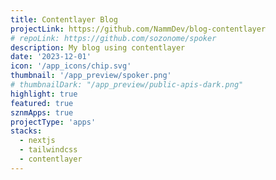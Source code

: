 ```yaml
---
title: Contentlayer Blog
projectLink: https://github.com/NammDev/blog-contentlayer
# repoLink: https://github.com/sozonome/spoker
description: My blog using contentlayer
date: '2023-12-01'
icon: '/app_icons/chip.svg'
thumbnail: '/app_preview/spoker.png'
# thumbnailDark: "/app_preview/public-apis-dark.png"
highlight: true
featured: true
sznmApps: true
projectType: 'apps'
stacks:
  - nextjs
  - tailwindcss
  - contentlayer
---
```

